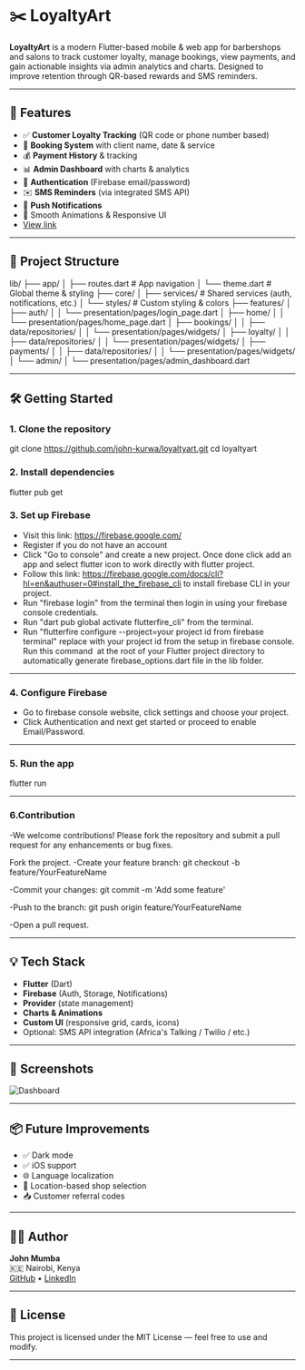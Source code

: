 # ✂️ LoyaltyArt

**LoyaltyArt** is a modern Flutter-based mobile & web app for barbershops and salons to track customer loyalty, manage bookings, view payments, and gain actionable insights via admin analytics and charts. Designed to improve retention through QR-based rewards and SMS reminders.

---

## 🚀 Features

- ✅ **Customer Loyalty Tracking** (QR code or phone number based)
- 📆 **Booking System** with client name, date & service
- 💰 **Payment History** & tracking
- 📊 **Admin Dashboard** with charts & analytics
- 🔐 **Authentication** (Firebase email/password)
- ✉️ **SMS Reminders** (via integrated SMS API)
- 🔔 **Push Notifications**
- 🎨 Smooth Animations & Responsive UI
- [View link](https://loyaltyart-c4a4b.firebaseapp.com)


---

## 📁 Project Structure

lib/
├── app/
│   ├── routes.dart           # App navigation
│   └── theme.dart            # Global theme & styling
├── core/
│   ├── services/             # Shared services (auth, notifications, etc.)
│   └── styles/               # Custom styling & colors
├── features/
│   ├── auth/
│   │   └── presentation/pages/login_page.dart
│   ├── home/
│   │   └── presentation/pages/home_page.dart
│   ├── bookings/
│   │   ├── data/repositories/
│   │   └── presentation/pages/widgets/
│   ├── loyalty/
│   │   ├── data/repositories/
│   │   └── presentation/pages/widgets/
│   ├── payments/
│   │   ├── data/repositories/
│   │   └── presentation/pages/widgets/
│   └── admin/
│       └── presentation/pages/admin_dashboard.dart

---

## 🛠️ Getting Started

### 1. Clone the repository
git clone https://github.com/john-kurwa/loyaltyart.git
cd loyaltyart

### 2. Install dependencies

flutter pub get

### 3. Set up Firebase
- Visit this link: https://firebase.google.com/
- Register if you do not have an account
- Click "Go to console" and create a new project. Once done click add an app and select flutter icon to work directly with flutter project.
- Follow this link: https://firebase.google.com/docs/cli?hl=en&authuser=0#install_the_firebase_cli to install firebase CLI in your project.
- Run "firebase login" from the terminal then login in using your firebase console credentials.
- Run "dart pub global activate flutterfire_cli" from the terminal.
- Run "flutterfire configure --project=your project id from firebase terminal" replace with your project id from the setup in firebase console. Run this command  at the root of your       Flutter project directory to automatically generate firebase_options.dart file in the lib folder. 
---

### 4. Configure Firebase

- Go to firebase console website, click settings and choose your project.
- Click Authentication and next get started or proceed to enable Email/Password.

---

### 5. Run the app

flutter run

---

### 6.Contribution
-We welcome contributions! Please fork the repository and submit a pull request for any enhancements or bug fixes.

Fork the project.
-Create your feature branch: git checkout -b feature/YourFeatureName

-Commit your changes: git commit -m 'Add some feature'

-Push to the branch: git push origin feature/YourFeatureName

-Open a pull request.

---

## 💡 Tech Stack

- **Flutter** (Dart)
- **Firebase** (Auth, Storage, Notifications)
- **Provider** (state management)
- **Charts & Animations**
- **Custom UI** (responsive grid, cards, icons)
- Optional: SMS API integration (Africa's Talking / Twilio / etc.)

---

## 📸 Screenshots

![Dashboard](assets/screens/dashboard.png)

---

## 📦 Future Improvements

- ✅ Dark mode
- ✅ iOS support
- 🌐 Language localization
- 📍 Location-based shop selection
- 📥 Customer referral codes

---

## 👨‍💻 Author

**John Mumba**  
🇰🇪 Nairobi, Kenya  
[GitHub](https://github.com/John-Kurwa) • [LinkedIn](www.linkedin.com/in/john-kurwa60) 

---

## 📝 License

This project is licensed under the MIT License — feel free to use and modify.

---



